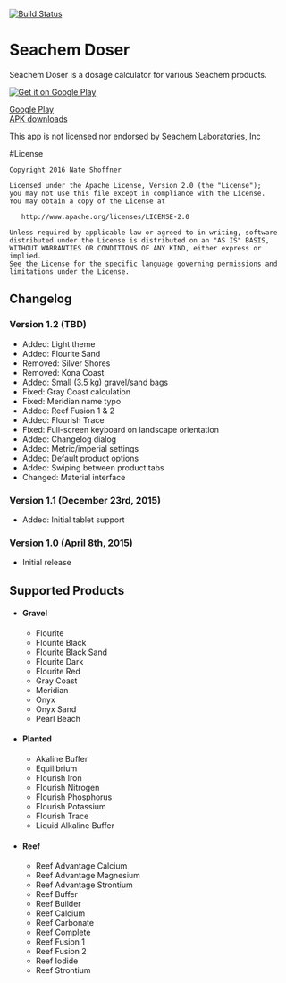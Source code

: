[![Build Status](https://travis-ci.org/NateShoffner/Seachem-Doser.svg?branch=master)](https://travis-ci.org/NateShoffner/Seachem-Doser)

# Seachem Doser

Seachem Doser is a dosage calculator for various Seachem products.

[![Get it on Google Play](https://play.google.com/intl/en_us/badges/images/generic/en-play-badge.png)](https://play.google.com/store/apps/details?id=com.nateshoffner.seachemdoser)
 
[Google Play](https://play.google.com/store/apps/details?id=com.nateshoffner.seachemdoser)  
[APK downloads](https://github.com/nateshoffner/Seachem-Doser/releases)

This app is not licensed nor endorsed by Seachem Laboratories, Inc

#License

    Copyright 2016 Nate Shoffner

    Licensed under the Apache License, Version 2.0 (the "License");
    you may not use this file except in compliance with the License.
    You may obtain a copy of the License at

       http://www.apache.org/licenses/LICENSE-2.0

    Unless required by applicable law or agreed to in writing, software
    distributed under the License is distributed on an "AS IS" BASIS,
    WITHOUT WARRANTIES OR CONDITIONS OF ANY KIND, either express or implied.
    See the License for the specific language governing permissions and
    limitations under the License.

## Changelog

### Version 1.2 (TBD)
* Added: Light theme
* Added: Flourite Sand
* Removed: Silver Shores
* Removed: Kona Coast
* Added: Small (3.5 kg) gravel/sand bags
* Fixed: Gray Coast calculation
* Fixed: Meridian name typo
* Added: Reef Fusion 1 & 2
* Added: Flourish Trace
* Fixed: Full-screen keyboard on landscape orientation
* Added: Changelog dialog
* Added: Metric/imperial settings
* Added: Default product options
* Added: Swiping between product tabs
* Changed: Material interface

### Version 1.1 (December 23rd, 2015)
* Added: Initial tablet support

### Version 1.0 (April 8th, 2015)
* Initial release


## Supported Products

* #### Gravel
    * Flourite
    * Flourite Black
    * Flourite Black Sand
    * Flourite Dark
    * Flourite Red
    * Gray Coast
    * Meridian
    * Onyx
    * Onyx Sand
    * Pearl Beach

* #### Planted
    * Akaline Buffer
    * Equilibrium
    * Flourish Iron
    * Flourish Nitrogen
    * Flourish Phosphorus
    * Flourish Potassium
    * Flourish Trace
    * Liquid Alkaline Buffer

* #### Reef
    * Reef Advantage Calcium
    * Reef Advantage Magnesium
    * Reef Advantage Strontium
    * Reef Buffer
    * Reef Builder
    * Reef Calcium
    * Reef Carbonate
    * Reef Complete
    * Reef Fusion 1
    * Reef Fusion 2
    * Reef Iodide
    * Reef Strontium